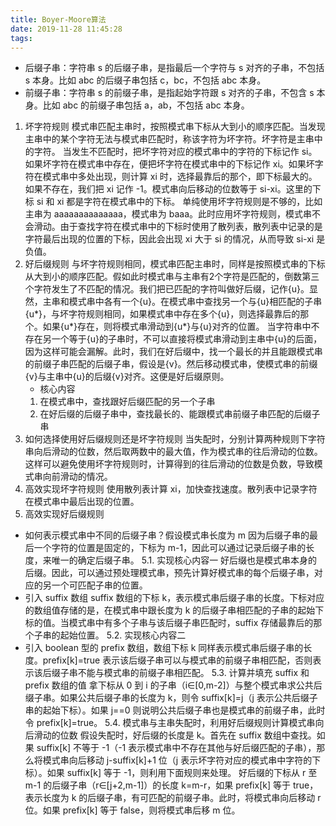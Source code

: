 ```yaml
---
title: Boyer-Moore算法
date: 2019-11-28 11:45:28
tags:
---
```

* 后缀子串：字符串 s 的后缀子串，是指最后一个字符与 s 对齐的子串，不包括 s 本身。比如 abc 的后缀子串包括 c，bc，不包括 abc 本身。
* 前缀子串：字符串 s 的前缀子串，是指起始字符跟 s 对齐的子串，不包含 s 本身。比如 abc 的前缀子串包括 a，ab，不包括 abc 本身。
1. 坏字符规则
模式串匹配主串时，按照模式串下标从大到小的顺序匹配。当发现主串中的某个字符无法与模式串匹配时，称该字符为坏字符。坏字符是主串中的字符。
当发生不匹配时，把坏字符对应的模式串中的字符的下标记作 si。如果坏字符在模式串中存在，便把坏字符在模式串中的下标记作 xi。如果坏字符在模式串中多处出现，则计算 xi 时，选择最靠后的那个，即下标最大的。如果不存在，我们把 xi 记作 -1。模式串向后移动的位数等于 si-xi。这里的下标 si 和 xi 都是字符在模式串中的下标。
单纯使用坏字符规则是不够的，比如主串为 aaaaaaaaaaaaaa，模式串为 baaa。此时应用坏字符规则，模式串不会滑动。由于查找字符在模式串中的下标时使用了散列表，散列表中记录的是字符最后出现的位置的下标，因此会出现 xi 大于 si 的情况，从而导致 si-xi 是负值。
2. 好后缀规则
与坏字符规则相同，模式串匹配主串时，同样是按照模式串的下标从大到小的顺序匹配。假如此时模式串与主串有2个字符是匹配的，倒数第三个字符发生了不匹配的情况。我们把已匹配的字符叫做好后缀，记作{u}。显然，主串和模式串中各有一个{u}。在模式串中查找另一个与{u}相匹配的子串{u*}，与坏字符规则相同，如果模式串中存在多个{u}，则选择最靠后的那个。如果{u*}存在，则将模式串滑动到{u*}与{u}对齐的位置。
当字符串中不存在另一个等于{u}的子串时，不可以直接将模式串滑动到主串中{u}的后面，因为这样可能会漏解。此时，我们在好后缀中，找一个最长的并且能跟模式串的前缀子串匹配的后缀子串，假设是{v}。然后移动模式串，使模式串的前缀{v}与主串中{u}的后缀{v}对齐。这便是好后缀原则。
    * 核心内容
    1. 在模式串中，查找跟好后缀匹配的另一个子串
    2. 在好后缀的后缀子串中，查找最长的、能跟模式串前缀子串匹配的后缀子串
3. 如何选择使用好后缀规则还是坏字符规则
当失配时，分别计算两种规则下字符串向后滑动的位数，然后取两数中的最大值，作为模式串的往后滑动的位数。这样可以避免使用坏字符规则时，计算得到的往后滑动的位数是负数，导致模式串向前滑动的情况。
4. 高效实现坏字符规则
使用散列表计算 xi，加快查找速度。散列表中记录字符在模式串中最后出现的位置。
5. 高效实现好后缀规则
* 如何表示模式串中不同的后缀子串？假设模式串长度为 m
因为后缀子串的最后一个字符的位置是固定的，下标为 m-1，因此可以通过记录后缀子串的长度，来唯一的确定后缀子串。
5.1. 实现核心内容一
好后缀也是模式串本身的后缀。因此，可以通过预处理模式串，预先计算好模式串的每个后缀子串，对应的另一个可匹配子串的位置。
* 引入 suffix 数组
suffix 数组的下标 k，表示模式串后缀子串的长度。下标对应的数组值存储的是，在模式串中跟长度为 k 的后缀子串相匹配的子串的起始下标的值。当模式串中有多个子串与该后缀子串匹配时，suffix 存储最靠后的那个子串的起始位置。
5.2. 实现核心内容二
* 引入 boolean 型的 prefix 数组，数组下标 k 同样表示模式串后缀子串的长度。prefix[k]=true 表示该后缀子串可以与模式串的前缀子串相匹配，否则表示该后缀子串不能与模式串的前缀子串相匹配。
5.3. 计算并填充 suffix 和 prefix 数组的值
拿下标从 0 到 i 的子串（i∈[0,m-2]）与整个模式串求公共后缀子串。如果公共后缀子串的长度为 k，则令 suffix[k]=j（j 表示公共后缀子串的起始下标）。如果 j==0 则说明公共后缀子串也是模式串的前缀子串，此时令 prefix[k]=true。
5.4. 模式串与主串失配时，利用好后缀规则计算模式串向后滑动的位数
假设失配时，好后缀的长度是 k。首先在 suffix 数组中查找。如果 suffix[k] 不等于 -1（-1 表示模式串中不存在其他与好后缀匹配的子串），那么将模式串向后移动 j-suffix[k]+1 位（j 表示坏字符对应的模式串中字符的下标）。如果 suffix[k] 等于 -1，则利用下面规则来处理。
好后缀的下标从 r 至 m-1 的后缀子串（r∈[j+2,m-1]）的长度 k=m-r，如果 prefix[k] 等于 true，表示长度为 k 的后缀子串，有可匹配的前缀子串。此时，将模式串向后移动 r 位。如果 prefix[k] 等于 false，则将模式串后移 m 位。
